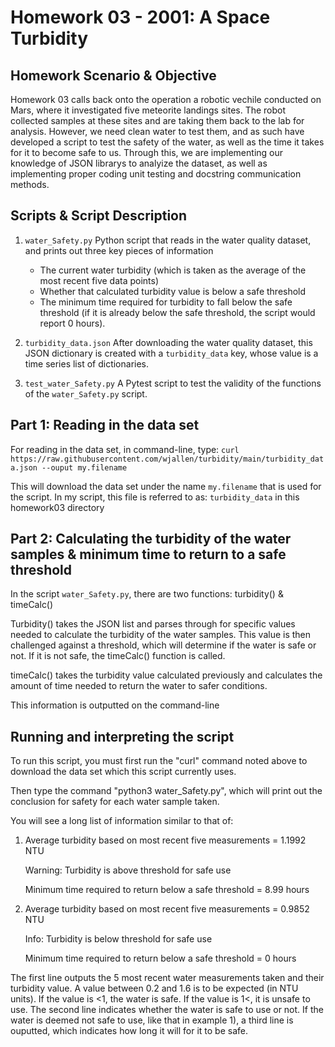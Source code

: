 # Homework 03 - 2001: A Space Turbidity

## Homework Scenario & Objective
Homework 03 calls back onto the operation a robotic vechile conducted on Mars, where it investigated five meteorite landings sites. The robot collected samples at these sites and are taking them back to the lab for analysis. However, we need clean water to test them, and as such have developed a script to test the safety of the water, as well as the time it takes for it to become safe to us. Through this, we are implementing our knowledge of JSON librarys to analyize the dataset, as well as implementing proper coding unit testing and docstring communication methods. 

## Scripts & Script Description

1. `water_Safety.py`
Python script that reads in the water quality dataset, and prints out three key pieces of information 
	- The current water turbidity (which is taken as the average of the most recent five data points)
	- Whether that calculated turbidity value is below a safe threshold
	- The minimum time required for turbidity to fall below the safe threshold (if it is already below the safe threshold, the script would report 0 hours). 

2. `turbidity_data.json`
After downloading the water quality dataset, this JSON dictionary is created with a `turbidity_data` key, whose value is a time series list of dictionaries. 

3. `test_water_Safety.py`
A Pytest script to test the validity of the functions of the `water_Safety.py` script. 

## Part 1: Reading in the data set
For reading in the data set, in command-line, type: `curl https://raw.githubusercontent.com/wjallen/turbidity/main/turbidity_data.json --ouput my.filename`

This will download the data set under the name `my.filename` that is used for the script. In my script, this file is referred to as: `turbidity_data` in this homework03 directory


## Part 2: Calculating the turbidity of the water samples & minimum time to return to a safe threshold
In the script `water_Safety.py`, there are two functions: turbidity() & timeCalc() 

Turbidity() takes the JSON list and parses through for specific values needed to calculate the turbidity of the water samples. This value is then challenged against a threshold, which will determine if the water is safe or not. If it is not safe, the timeCalc() function is called. 

timeCalc() takes the turbidity value calculated previously and calculates the amount of time needed to return the water to safer conditions. 

This information is outputted on the command-line


## Running and interpreting the script


To run this script, you must first run the "curl" command noted above to download the data set which this script currently uses. 

Then type the command "python3 water_Safety.py", which will print out the conclusion for safety for each water sample taken. 

You will see a long list of information similar to that of:

1)
    Average turbidity based on most recent five measurements = 1.1992 NTU

    Warning: Turbidity is above threshold for safe use

    Minimum time required to return below a safe threshold = 8.99 hours 

2)
    Average turbidity based on most recent five measurements = 0.9852 NTU

    Info: Turbidity is below threshold for safe use

    Minimum time required to return below a safe threshold = 0 hours

The first line outputs the 5 most recent water measurements taken and their turbidity value. A value between 0.2 and 1.6 is to be expected (in NTU units). If the value is <1, the water is safe. If the value is 1<, it is unsafe to use. The second line indicates whether the water is safe to use or not. If the water is deemed not safe to use, like that in example 1), a third line is ouputted, which indicates how long it will for it to be safe. 


